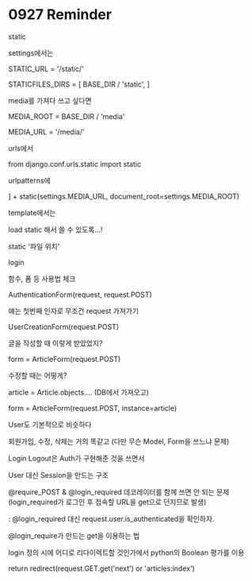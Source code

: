 # 0927 Reminder

static

settings에서는

STATIC_URL = '/static/'

STATICFILES_DIRS = [ BASE_DIR / 'static', ]



media를 가져다 쓰고 싶다면

MEDIA_ROOT = BASE_DIR / 'media'

MEDIA_URL = '/media/'

urls에서

from django.conf.urls.static import static

urlpatterns에

] + static(settings.MEDIA_URL, document_root=settings.MEDIA_ROOT)



template에서는

load static 해서 쓸 수 있도록...!

static '파일 위치'





login

함수, 폼 등 사용법 체크

AuthenticationForm(request, request.POST)

얘는 첫번째 인자로 무조건 request 가져가기



UserCreationForm(request.POST)

글을 작성할 때 이렇게 받았었지?

form = ArticleForm(request.POST)

수정할 때는 어떻게?

article = Article.objects.... (DB에서 가져오고)

form = ArticleForm(request.POST, instance=article)



User도 기본적으로 비슷하다

회원가입, 수정, 삭제는 거의 똑같고 (다만 무슨 Model, Form을 쓰느냐 문제)

Login Logout은 Auth가 구현해준 것을 쓰면서

User 대신 Session을 만드는 구조



@require_POST & @login_required 데코레이터를 함께 쓰면 안 되는 문제 (login_required가 로그인 후 접속할 URL을 get으로 던지므로 발생)

: @login_required 대신 request.user.is_authenticated을 확인하자.



@login_require가 만드는 get을 이용하는 법

login 정의 시에 어디로 리다이렉트할 것인가에서 python의 Boolean 평가를 이용

return redirect(request.GET.get('next') or 'articles:index')

